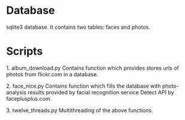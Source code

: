 <h1>Database</h1>
<p>sqlite3 database. It contains two tables: faces and photos. </p>

<h1>Scripts</h1>
<p>
 <p>1. album_download.py
    Contains function which provides stores urls of photos from flickr.com in a database. </p>
<p> 2. face_nice.py
    Contains function which fills the database with photo-analysis results provided by facial recognition service Detect API by faceplusplus.com.</p>
<p> 3. twelve_threads.py
    Multithreading of the above functions.</p>
 </p>



